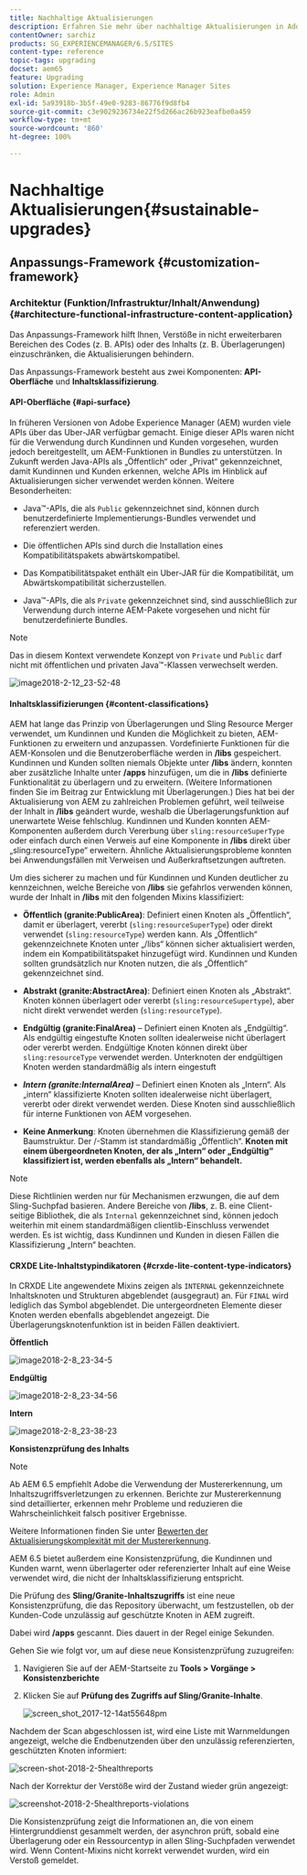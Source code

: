 ```yaml
---
title: Nachhaltige Aktualisierungen
description: Erfahren Sie mehr über nachhaltige Aktualisierungen in Adobe Experience Manager 6.4.
contentOwner: sarchiz
products: SG_EXPERIENCEMANAGER/6.5/SITES
content-type: reference
topic-tags: upgrading
docset: aem65
feature: Upgrading
solution: Experience Manager, Experience Manager Sites
role: Admin
exl-id: 5a93918b-3b5f-49e0-9283-86776f9d8fb4
source-git-commit: c3e9029236734e22f5d266ac26b923eafbe0a459
workflow-type: tm+mt
source-wordcount: '860'
ht-degree: 100%

---
```


# Nachhaltige Aktualisierungen{#sustainable-upgrades}

## Anpassungs-Framework {#customization-framework}

### Architektur (Funktion/Infrastruktur/Inhalt/Anwendung)  {#architecture-functional-infrastructure-content-application}

Das Anpassungs-Framework hilft Ihnen, Verstöße in nicht erweiterbaren Bereichen des Codes (z. B. APIs) oder des Inhalts (z. B. Überlagerungen) einzuschränken, die Aktualisierungen behindern.

Das Anpassungs-Framework besteht aus zwei Komponenten: **API-Oberfläche** und **Inhaltsklassifizierung**.

#### API-Oberfläche {#api-surface}

In früheren Versionen von Adobe Experience Manager (AEM) wurden viele APIs über das Uber-JAR verfügbar gemacht. Einige dieser APIs waren nicht für die Verwendung durch Kundinnen und Kunden vorgesehen, wurden jedoch bereitgestellt, um AEM-Funktionen in Bundles zu unterstützen. In Zukunft werden Java-APIs als „Öffentlich“ oder „Privat“ gekennzeichnet, damit Kundinnen und Kunden erkennen, welche APIs im Hinblick auf Aktualisierungen sicher verwendet werden können. Weitere Besonderheiten:

* Java™-APIs, die als `Public` gekennzeichnet sind, können durch benutzerdefinierte Implementierungs-Bundles verwendet und referenziert werden.

* Die öffentlichen APIs sind durch die Installation eines Kompatibilitätspakets abwärtskompatibel.
* Das Kompatibilitätspaket enthält ein Uber-JAR für die Kompatibilität, um Abwärtskompatibilität sicherzustellen.
* Java™-APIs, die als `Private` gekennzeichnet sind, sind ausschließlich zur Verwendung durch interne AEM-Pakete vorgesehen und nicht für benutzerdefinierte Bundles.

>[!NOTE]
>
>Das in diesem Kontext verwendete Konzept von `Private` und `Public` darf nicht mit öffentlichen und privaten Java™-Klassen verwechselt werden.

![image2018-2-12_23-52-48](assets/image2018-2-12_23-52-48.png)

#### Inhaltsklassifizierungen {#content-classifications}

AEM hat lange das Prinzip von Überlagerungen und Sling Resource Merger verwendet, um Kundinnen und Kunden die Möglichkeit zu bieten, AEM-Funktionen zu erweitern und anzupassen. Vordefinierte Funktionen für die AEM-Konsolen und die Benutzeroberfläche werden in **/libs** gespeichert. Kundinnen und Kunden sollten niemals Objekte unter **/libs** ändern, konnten aber zusätzliche Inhalte unter **/apps** hinzufügen, um die in **/libs** definierte Funktionalität zu überlagern und zu erweitern. (Weitere Informationen finden Sie im Beitrag zur Entwicklung mit Überlagerungen.) Dies hat bei der Aktualisierung von AEM zu zahlreichen Problemen geführt, weil teilweise der Inhalt in **/libs** geändert wurde, weshalb die Überlagerungsfunktion auf unerwartete Weise fehlschlug. Kundinnen und Kunden konnten AEM-Komponenten außerdem durch Vererbung über `sling:resourceSuperType` oder einfach durch einen Verweis auf eine Komponente in **/libs** direkt über „sling:resourceType“ erweitern. Ähnliche Aktualisierungsprobleme konnten bei Anwendungsfällen mit Verweisen und Außerkraftsetzungen auftreten.

Um dies sicherer zu machen und für Kundinnen und Kunden deutlicher zu kennzeichnen, welche Bereiche von **/libs** sie gefahrlos verwenden können, wurde der Inhalt in **/libs** mit den folgenden Mixins klassifiziert:

* **Öffentlich (granite:PublicArea)**: Definiert einen Knoten als „Öffentlich“, damit er überlagert, vererbt (`sling:resourceSuperType`) oder direkt verwendet (`sling:resourceType`) werden kann. Als „Öffentlich“ gekennzeichnete Knoten unter „/libs“ können sicher aktualisiert werden, indem ein Kompatibilitätspaket hinzugefügt wird. Kundinnen und Kunden sollten grundsätzlich nur Knoten nutzen, die als „Öffentlich“ gekennzeichnet sind. 

* **Abstrakt (granite:AbstractArea)**: Definiert einen Knoten als „Abstrakt“. Knoten können überlagert oder vererbt (`sling:resourceSupertype`), aber nicht direkt verwendet werden (`sling:resourceType`).

* **Endgültig (granite:FinalArea)** – Definiert einen Knoten als „Endgültig“. Als endgültig eingestufte Knoten sollten idealerweise nicht überlagert oder vererbt werden. Endgültige Knoten können direkt über `sling:resourceType` verwendet werden. Unterknoten der endgültigen Knoten werden standardmäßig als intern eingestuft

* ***Intern (granite:InternalArea)*** – Definiert einen Knoten als „Intern“. Als „intern“ klassifizierte Knoten sollten idealerweise nicht überlagert, vererbt oder direkt verwendet werden. Diese Knoten sind ausschließlich für interne Funktionen von AEM vorgesehen.

* **Keine Anmerkung**: Knoten übernehmen die Klassifizierung gemäß der Baumstruktur. Der /-Stamm ist standardmäßig „Öffentlich“. **Knoten mit einem übergeordneten Knoten, der als „Intern“ oder „Endgültig“ klassifiziert ist, werden ebenfalls als „Intern“ behandelt.**

>[!NOTE]
>
>Diese Richtlinien werden nur für Mechanismen erzwungen, die auf dem Sling-Suchpfad basieren. Andere Bereiche von **/libs**, z. B. eine Client-seitige Bibliothek, die als `Internal` gekennzeichnet sind, können jedoch weiterhin mit einem standardmäßigen clientlib-Einschluss verwendet werden. Es ist wichtig, dass Kundinnen und Kunden in diesen Fällen die Klassifizierung „Intern“ beachten.

#### CRXDE Lite-Inhaltstypindikatoren {#crxde-lite-content-type-indicators}

In CRXDE Lite angewendete Mixins zeigen als `INTERNAL` gekennzeichnete Inhaltsknoten und Strukturen abgeblendet (ausgegraut) an. Für `FINAL` wird lediglich das Symbol abgeblendet. Die untergeordneten Elemente dieser Knoten werden ebenfalls abgeblendet angezeigt. Die Überlagerungsknotenfunktion ist in beiden Fällen deaktiviert.

**Öffentlich**

![image2018-2-8_23-34-5](assets/image2018-2-8_23-34-5.png)

**Endgültig** 

![image2018-2-8_23-34-56](assets/image2018-2-8_23-34-56.png)

**Intern**

![image2018-2-8_23-38-23](assets/image2018-2-8_23-38-23.png)

**Konsistenzprüfung des Inhalts**

>[!NOTE]
>
>Ab AEM 6.5 empfiehlt Adobe die Verwendung der Mustererkennung, um Inhaltszugriffsverletzungen zu erkennen. Berichte zur Mustererkennung sind detaillierter, erkennen mehr Probleme und reduzieren die Wahrscheinlichkeit falsch positiver Ergebnisse.
>
>Weitere Informationen finden Sie unter [Bewerten der Aktualisierungskomplexität mit der Mustererkennung](/help/sites-deploying/pattern-detector.md).

AEM 6.5 bietet außerdem eine Konsistenzprüfung, die Kundinnen und Kunden warnt, wenn überlagerter oder referenzierter Inhalt auf eine Weise verwendet wird, die nicht der Inhaltsklassifizierung entspricht.

Die Prüfung des **Sling/Granite-Inhaltszugriffs** ist eine neue Konsistenzprüfung, die das Repository überwacht, um festzustellen, ob der Kunden-Code unzulässig auf geschützte Knoten in AEM zugreift.

Dabei wird **/apps** gescannt. Dies dauert in der Regel einige Sekunden.

Gehen Sie wie folgt vor, um auf diese neue Konsistenzprüfung zuzugreifen:

1. Navigieren Sie auf der AEM-Startseite zu **Tools > Vorgänge > Konsistenzberichte**
1. Klicken Sie auf **Prüfung des Zugriffs auf Sling/Granite-Inhalte**.

   ![screen_shot_2017-12-14at55648pm](assets/screen_shot_2017-12-14at55648pm.png)

Nachdem der Scan abgeschlossen ist, wird eine Liste mit Warnmeldungen angezeigt, welche die Endbenutzenden über den unzulässig referenzierten, geschützten Knoten informiert:

![screen-shot-2018-2-5healthreports](assets/screenshot-2018-2-5healthreports.png)

Nach der Korrektur der Verstöße wird der Zustand wieder grün angezeigt:

![screenshot-2018-2-5healthreports-violations](assets/screenshot-2018-2-5healthreports-violations.png)

Die Konsistenzprüfung zeigt die Informationen an, die von einem Hintergrunddienst gesammelt werden, der asynchron prüft, sobald eine Überlagerung oder ein Ressourcentyp in allen Sling-Suchpfaden verwendet wird. Wenn Content-Mixins nicht korrekt verwendet wurden, wird ein Verstoß gemeldet.
